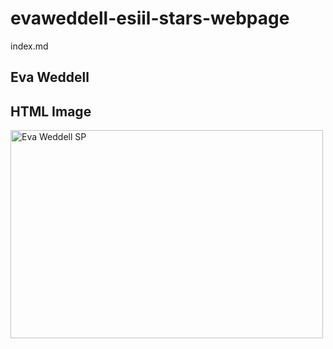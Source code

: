 # evaweddell-esiil-stars-webpage
index.md
## Eva Weddell
<html>
  <body>
    <h2>HTML Image</h2>
<img src="![IMG_1098](https://user-images.githubusercontent.com/127869863/225915153-da0114a1-ba09-4db6-8318-e7fd85d50d98.jpg)
" alt="Eva Weddell SP" width="500" height="333">

